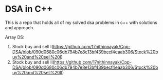 # DSA in C++
This is a repo that holds all of my solved dsa problems in c++ with solutions and approach.

Array DS:
1. Stock buy and sell I(https://github.com/17nithinnayak/Cpp-DSA/blob/090d0680c06db794b7e8e13bf439becf4eaab306/Stock%20buy%20and%20sell%20I)
2. Stock buy and sell II(https://github.com/17nithinnayak/Cpp-DSA/blob/090d0680c06db794b7e8e13bf439becf4eaab306/Stock%20buy%20and%20sell%20II)
